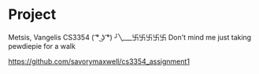# Project
Metsis, Vangelis CS3354
( ͡° ͜ʖ ͡°) ╯╲___卐卐卐卐卐 Don't mind me just taking pewdiepie for a walk

https://github.com/savorymaxwell/cs3354_assignment1
